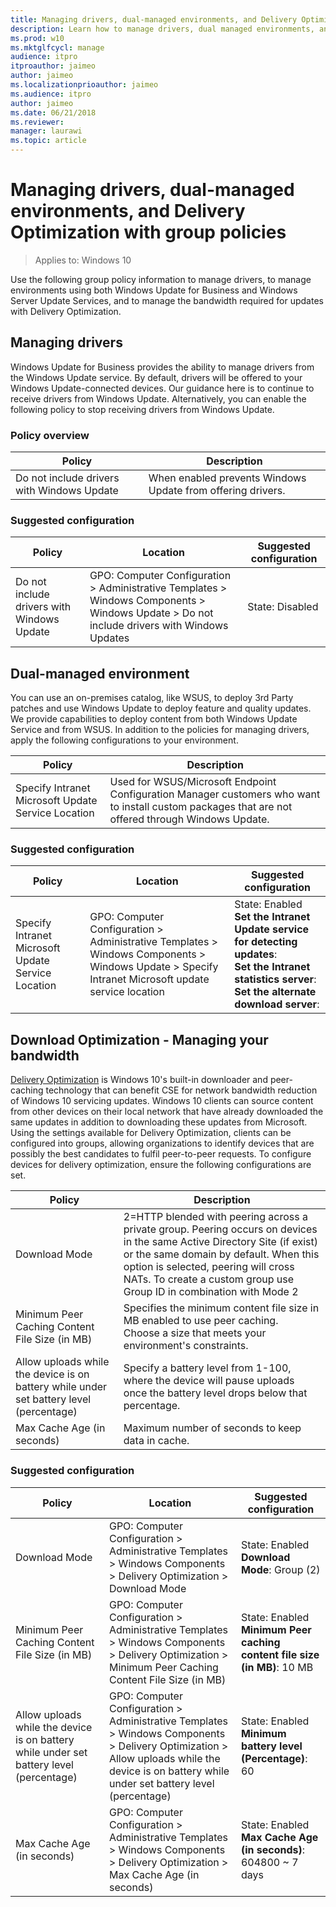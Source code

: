 ```yaml
---
title: Managing drivers, dual-managed environments, and Delivery Optimization with group policies in Windows Update for Business
description: Learn how to manage drivers, dual managed environments, and bandwidth (Delivery Optimization) with GPOs in Windows Update for Business.
ms.prod: w10
ms.mktglfcycl: manage
audience: itpro
itproauthor: jaimeo
author: jaimeo
ms.localizationprioauthor: jaimeo
ms.audience: itpro
author: jaimeo
ms.date: 06/21/2018
ms.reviewer: 
manager: laurawi
ms.topic: article
---
```

# Managing drivers, dual-managed environments, and Delivery Optimization with group policies

>Applies to: Windows 10

Use the following group policy information to manage drivers, to manage environments using both Windows Update for Business and Windows Server Update Services, and to manage the bandwidth required for updates with Delivery Optimization.

## Managing drivers
Windows Update for Business provides the ability to manage drivers from the Windows Update service. By default, drivers will be offered to your Windows Update-connected devices. Our guidance here is to continue to receive drivers from Windows Update. Alternatively, you can enable the following policy to stop receiving drivers from Windows Update. 

### Policy overview 

|Policy| Description |
|-|-|
|Do not include drivers with Windows Update |When enabled prevents Windows Update from offering drivers.|

### Suggested configuration 

|Policy| Location|Suggested configuration |
|-|-|-|
|Do not include drivers with Windows Update |GPO: Computer Configuration > Administrative Templates > Windows Components > Windows Update > Do not include drivers with Windows Updates|State: Disabled |

## Dual-managed environment 

You can use an on-premises catalog, like WSUS, to deploy 3rd Party patches and use Windows Update to deploy feature and quality updates. We provide capabilities to deploy content from both Windows Update Service and from WSUS. In addition to the policies for managing drivers, apply the following configurations to your environment. 

|Policy| Description |
|-|-|
|Specify Intranet Microsoft Update Service Location| Used for WSUS/Microsoft Endpoint Configuration Manager customers who want to install custom packages that are not offered through Windows Update.|

### Suggested configuration 

|Policy| Location|Suggested configuration |
|-|-|-|
|Specify Intranet Microsoft Update Service Location|GPO: Computer Configuration > Administrative Templates > Windows Components > Windows Update > Specify Intranet Microsoft update service location|State: Enabled <br>**Set the Intranet Update service for detecting updates**: <br>**Set the Intranet statistics server**: <br>**Set the alternate download server**: |

## Download Optimization - Managing your bandwidth 

[Delivery Optimization](waas-delivery-optimization.md) is Windows 10's built-in downloader and peer-caching technology that can benefit CSE for network bandwidth reduction of Windows 10 servicing updates. Windows 10 clients can source content from other devices on their local network that have already downloaded the same updates in addition to downloading these updates from Microsoft. Using the settings available for Delivery Optimization, clients can be configured into groups, allowing organizations to identify devices that are possibly the best candidates to fulfil peer-to-peer requests. To configure devices for delivery optimization, ensure the following configurations are set. 

|Policy| Description |
|-|-|
|Download Mode|	2=HTTP blended with peering across a private group. Peering occurs on devices in the same Active Directory Site (if exist) or the same domain by default. When this option is selected, peering will cross NATs. To create a custom group use Group ID in combination with Mode 2|
|Minimum Peer Caching Content File Size (in MB)|Specifies the minimum content file size in MB enabled to use peer caching. <br>Choose a size that meets your environment's constraints.| 
|Allow uploads while the device is on battery while under set battery level (percentage)|Specify a battery level from 1-100, where the device will pause uploads once the battery level drops below that percentage. |
|Max Cache Age (in seconds)|Maximum number of seconds to keep data in cache.|

### Suggested configuration  

|Policy| Location| Suggested configuration |
|-|-|-|
|Download Mode|GPO: Computer Configuration > Administrative Templates > Windows Components > Delivery Optimization > Download Mode|State: Enabled <br>**Download Mode**: Group (2)|
|Minimum Peer Caching Content File Size (in MB)|GPO: Computer Configuration > Administrative Templates > Windows Components > Delivery Optimization > Minimum Peer Caching Content File Size (in MB)|State: Enabled <br>**Minimum Peer caching content file size (in MB)**: 10 MB|
|Allow uploads while the device is on battery while under set battery level (percentage)|GPO: Computer Configuration > Administrative Templates > Windows Components > Delivery Optimization > Allow uploads while the device is on battery while under set battery level (percentage)|State: Enabled <br>**Minimum battery level (Percentage)**: 60|
|Max Cache Age (in seconds)|GPO: Computer Configuration > Administrative Templates > Windows Components > Delivery Optimization > Max Cache Age (in seconds)|State: Enabled <br>**Max Cache Age (in seconds)**: 604800 ~ 7 days|
